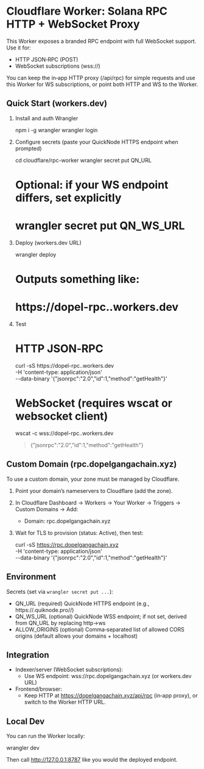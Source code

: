 Cloudflare Worker: Solana RPC HTTP + WebSocket Proxy
====================================================

This Worker exposes a branded RPC endpoint with full WebSocket support. Use it for:

- HTTP JSON‑RPC (POST)
- WebSocket subscriptions (wss://)

You can keep the in‑app HTTP proxy (/api/rpc) for simple requests and use this Worker for WS subscriptions, or point both HTTP and WS to the Worker.

Quick Start (workers.dev)
------------------------
1) Install and auth Wrangler

   npm i -g wrangler
   wrangler login

2) Configure secrets (paste your QuickNode HTTPS endpoint when prompted)

   cd cloudflare/rpc-worker
   wrangler secret put QN_URL

   # Optional: if your WS endpoint differs, set explicitly
   # wrangler secret put QN_WS_URL

3) Deploy (workers.dev URL)

   wrangler deploy

   # Outputs something like:
   #  https://dopel-rpc.<account>.workers.dev

4) Test

   # HTTP JSON‑RPC
   curl -sS https://dopel-rpc.<account>.workers.dev \
     -H 'content-type: application/json' \
     --data-binary '{"jsonrpc":"2.0","id":1,"method":"getHealth"}'

   # WebSocket (requires wscat or websocket client)
   wscat -c wss://dopel-rpc.<account>.workers.dev
   > {"jsonrpc":"2.0","id":1,"method":"getHealth"}

Custom Domain (rpc.dopelgangachain.xyz)
---------------------------------------
To use a custom domain, your zone must be managed by Cloudflare.

1) Point your domain’s nameservers to Cloudflare (add the zone).
2) In Cloudflare Dashboard → Workers → Your Worker → Triggers → Custom Domains → Add:
   - Domain: rpc.dopelgangachain.xyz
3) Wait for TLS to provision (status: Active), then test:

   curl -sS https://rpc.dopelgangachain.xyz \
     -H 'content-type: application/json' \
     --data-binary '{"jsonrpc":"2.0","id":1,"method":"getHealth"}'

Environment
-----------
Secrets (set via `wrangler secret put ...`):

- QN_URL      (required)  QuickNode HTTPS endpoint (e.g., https://<subdomain>.quiknode.pro/<token>/)
- QN_WS_URL   (optional)  QuickNode WSS endpoint; if not set, derived from QN_URL by replacing http→ws
- ALLOW_ORIGINS (optional) Comma‑separated list of allowed CORS origins (default allows your domains + localhost)

Integration
-----------
- Indexer/server (WebSocket subscriptions):
  - Use WS endpoint: wss://rpc.dopelgangachain.xyz (or workers.dev URL)
- Frontend/browser:
  - Keep HTTP at https://dopelgangachain.xyz/api/rpc (in‑app proxy), or switch to the Worker HTTP URL.

Local Dev
---------
You can run the Worker locally:

  wrangler dev

Then call http://127.0.0.1:8787 like you would the deployed endpoint.

